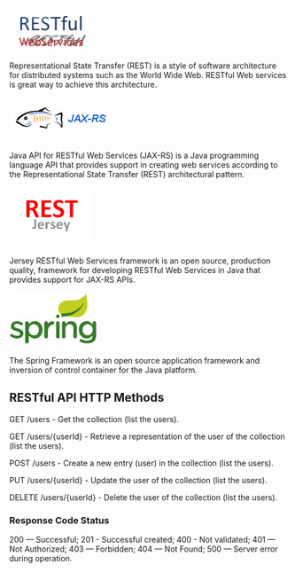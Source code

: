 ![REST](https://github.com/reshetnev/RestFull/blob/master/logo/RESTful.jpg)

Representational State Transfer (REST) is a style of software architecture
for distributed systems such as the World Wide Web.
RESTful Web services is great way to achieve this architecture.


![Jax-RS](https://github.com/reshetnev/RestFull/blob/master/logo/Jax-RS.jpg)


Java API for RESTful Web Services (JAX-RS) is a Java programming language API
that provides support in creating web services according to the
Representational State Transfer (REST) architectural pattern.


![Jersey](https://github.com/reshetnev/RestFull/blob/master/logo/Jersey.jpg)

Jersey RESTful Web Services framework is an open source, production quality,
framework for developing RESTful Web Services in Java that provides support for
JAX-RS APIs.


![Spring](https://github.com/reshetnev/RestFull/blob/master/logo/spring.jpg)

The Spring Framework is an open source application framework
and inversion of control container for the Java platform.

## RESTful API HTTP Methods

GET /users - Get the collection (list the users).

GET /users/{userId} - Retrieve a representation of the user of the collection (list the users).

POST /users - Create a new entry (user) in the collection (list the users).

PUT /users/{userId} - Update the user of the collection (list the users).

DELETE /users/{userId} - Delete the user of the collection (list the users).

### Response Code Status

200 — Successful;
201 - Successful created;
400 - Not validated;
401 — Not Authorized;
403 — Forbidden;
404 — Not Found;
500 — Server error during operation.